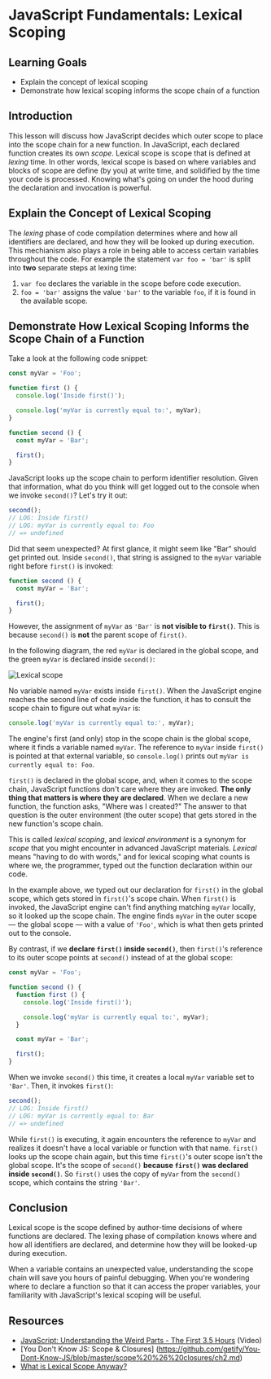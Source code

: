 # JavaScript Fundamentals: Lexical Scoping

## Learning Goals

* Explain the concept of lexical scoping
* Demonstrate how lexical scoping informs the scope chain of a function

## Introduction

This lesson will discuss how JavaScript decides which outer scope to
place into the scope chain for a new function. In JavaScript, each
declared function creates its own _scope_. Lexical scope is scope
that is defined at _lexing_ time. In other words, lexical scope is
based on where variables and blocks of scope are define (by you) at
write time, and solidified by the time your code is processed. Knowing
what's going on under the hood during the declaration and invocation
is powerful.

## Explain the Concept of Lexical Scoping

The _lexing_ phase of code compilation determines where and how all
identifiers are declared, and how they will be looked up during execution.
This mechianism also plays a role in being able to access certain variables
throughout the code. For example the statement `var foo = 'bar'` is split
into **two** separate steps at lexing time:

1. `var foo` declares the variable in the scope before code execution.
2. `foo = 'bar'` assigns the value `'bar'` to the variable `foo`, if it is
found in the available scope.

## Demonstrate How Lexical Scoping Informs the Scope Chain of a Function

Take a look at the following code snippet:

```js
const myVar = 'Foo';

function first () {
  console.log('Inside first()');

  console.log('myVar is currently equal to:', myVar);
}

function second () {
  const myVar = 'Bar';

  first();
}
```

JavaScript looks up the scope chain to perform identifier resolution. Given
that information, what do you think will get logged out to the console when
we invoke `second()`? Let's try it out:
```js
second();
// LOG: Inside first()
// LOG: myVar is currently equal to: Foo
// => undefined
```

Did that seem unexpected? At first glance, it might seem like "Bar" should
get printed out. Inside `second()`, that string is assigned to the `myVar`
variable right before `first()` is invoked:

```js
function second () {
  const myVar = 'Bar';

  first();
}
```

However, the assignment of `myVar` as `'Bar'` is **not visible to `first()`**.
This is because `second()` is **not** the parent scope of `first()`.

In the following diagram, the red `myVar` is declared in the global scope, and
the green `myVar` is declared inside `second()`:

![Lexical scope](https://curriculum-content.s3.amazonaws.com/web-development/js/principles/lexical-scoping-readme/lexical_scope.png)

No variable named `myVar` exists inside `first()`. When the JavaScript engine
reaches the second line of code inside the function, it has to consult the scope
chain to figure out what `myVar` is:

```js
console.log('myVar is currently equal to:', myVar);
```

The engine's first (and only) stop in the scope chain is the global scope, where
it finds a variable named `myVar`. The reference to `myVar` inside `first()` is
pointed at that external variable, so `console.log()` prints out `myVar is currently equal to: Foo`.

`first()` is declared in the global scope, and, when it comes to the scope chain,
JavaScript functions don't care where they are invoked.
**The only thing that matters is where they are declared**. When we declare a new
function, the function asks, "Where was I created?" The answer to that question is
the outer environment (the outer scope) that gets stored in the new function's scope
chain.

This is called _lexical scoping_, and _lexical environment_ is a synonym for _scope_
that you might encounter in advanced JavaScript materials. _Lexical_ means "having to
do with words," and for lexical scoping what counts is where we, the programmer, typed
out the function declaration within our code.

In the example above, we typed out our declaration for `first()` in the global scope,
which gets stored in `first()`'s scope chain. When `first()` is invoked, the JavaScript
engine can't find anything matching `myVar` locally, so it looked up the scope chain.
The engine finds `myVar` in the outer scope — the global scope — with a value of `'Foo'`,
which is what then gets printed out to the console.

By contrast, if we **declare `first()` inside `second()`**, then `first()`'s reference to
its outer scope points at `second()` instead of at the global scope:

```js
const myVar = 'Foo';

function second () {
  function first () {
    console.log('Inside first()');

    console.log('myVar is currently equal to:', myVar);
  }

  const myVar = 'Bar';

  first();
}
```

When we invoke `second()` this time, it creates a local `myVar` variable set to `'Bar'`.
Then, it invokes `first()`:

```js
second();
// LOG: Inside first()
// LOG: myVar is currently equal to: Bar
// => undefined
```

While `first()` is executing, it again encounters the reference to `myVar` and realizes
it doesn't have a local variable or function with that name. `first()` looks up the scope
chain again, but this time `first()`'s outer scope isn't the global scope. It's the scope of
`second()` **because `first()` was declared inside `second()`**. So `first()` uses the copy
of `myVar` from the `second()` scope, which contains the string `'Bar'`.

## Conclusion

Lexical scope is the scope defined by author-time decisions of where functions are declared.
The lexing phase of compilation knows where and how all identifiers are declared, and determine
how they will be looked-up during execution.

When a variable contains an unexpected value, understanding the scope chain will save you hours
of painful debugging. When you're wondering where to declare a function so that it can access
the proper variables, your familiarity with JavaScript's lexical scoping will be useful. 

## Resources

- [JavaScript: Understanding the Weird Parts - The First 3.5 Hours](https://www.youtube.com/watch?v=Bv_5Zv5c-Ts) (Video)
- [You Don't Know JS: Scope & Closures]
(https://github.com/getify/You-Dont-Know-JS/blob/master/scope%20%26%20closures/ch2.md)
- [What is Lexical Scope Anyway?](http://astronautweb.co/javascript-lexical-scope/)